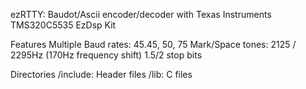 ezRTTY: Baudot/Ascii encoder/decoder with Texas Instruments  TMS320C5535 EzDsp Kit

Features
Multiple Baud rates: 45.45, 50, 75
Mark/Space tones: 2125 / 2295Hz (170Hz frequency shift)
1.5/2 stop bits

Directories
/include: Header files
/lib: C files
